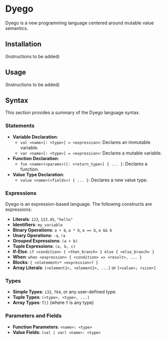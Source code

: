 # Dyego

Dyego is a new programming language centered around mutable value semantics.

## Installation

(Instructions to be added)

## Usage

(Instructions to be added)

## Syntax

This section provides a summary of the Dyego language syntax.

### Statements

-   **Variable Declaration**:
    -   `val <name>[: <type>] = <expression>`: Declares an immutable variable.
    -   `var <name>[: <type>] = <expression>`: Declares a mutable variable.
-   **Function Declaration**:
    -   `fun <name>(<params>)[: <return_type>] { ... }`: Declares a function.
-   **Value Type Declaration**:
    -   `value <name>(<fields>) { ... }`: Declares a new value type.

### Expressions

Dyego is an expression-based language. The following constructs are expressions:

-   **Literals**: `123`, `123.45`, `"hello"`
-   **Identifiers**: `my_variable`
-   **Binary Operations**: `a + b`, `a * b`, `a == b`, `a && b`
-   **Unary Operations**: `-a`, `!a`
-   **Grouped Expressions**: `(a + b)`
-   **Tuple Expressions**: `(a, b, c)`
-   **If-Else**: `if <condition> { <then_branch> } else { <else_branch> }`
-   **When**: `when <expression> { <condition> => <result>, ... }`
-   **Blocks**: `{ <statement>* <expression>? }`
-   **Array Literals**: `[<element1>, <element2>, ...]` or `[<value>; <size>]`

### Types

-   **Simple Types**: `i32`, `f64`, or any user-defined type.
-   **Tuple Types**: `(<type>, <type>, ...)`
-   **Array Types**: `T[]` (where `T` is any type)

### Parameters and Fields

-   **Function Parameters**: `<name>: <type>`
-   **Value Fields**: `(val | var) <name>: <type>`
